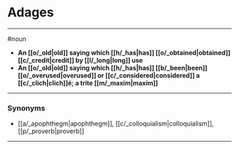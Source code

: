 # Adages
---
#noun
- **An [[o/_old|old]] saying which [[h/_has|has]] [[o/_obtained|obtained]] [[c/_credit|credit]] by [[l/_long|long]] use**
- **An [[o/_old|old]] saying which [[h/_has|has]] [[b/_been|been]] [[o/_overused|overused]] or [[c/_considered|considered]] a [[c/_clich|clich]]é; a trite [[m/_maxim|maxim]]**
---
### Synonyms
- [[a/_apophthegm|apophthegm]], [[c/_colloquialism|colloquialism]], [[p/_proverb|proverb]]
---
